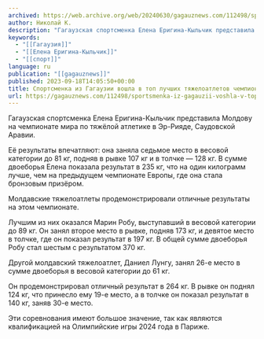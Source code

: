 ```yaml
---
archived: https://web.archive.org/web/20240630/gagauznews.com/112498/sportsmenka-iz-gagauzii-voshla-v-top-luchshih-tyazheloatletov-chempionata-mira.html
author: Николай К.
description: "Гагаузская спортсменка Елена Еригина-Кыльчик представила Молдову на чемпионате мира по тяжёлой атлетике в Эр-Рияде, Саудовской Аравии. Её результаты впечатляют: она заняла седьмое место в весовой категории до 81 кг, подняв в рывке 107 кг и в толчке — 128 кг. В сумме двоеборья Елена показала результат в 235 кг, что на один килограмм лучше, чем на предыдущем чемпионате Европы, где она стала бронзовым призёром. Молдавские тяжелоатлеты продемонстрировали отличные результаты на этом чемпионате. Лучшим из них оказался Марин Робу, выступавший в весовой категории до 89 кг. Он занял второе место в рывке, подняв 173 кг, и девятое место в толчке, где […]"
keywords:
  - "[[Гагаузия]]"
  - "[[Елена Еригина-Кыльчик]]"
  - "[[спорт]]"
language: ru
publication: "[[gagauznews]]"
published: 2023-09-18T14:05:50+00:00
title: Спортсменка из Гагаузии вошла в топ лучших тяжелоатлетов чемпионата мира
url: https://gagauznews.com/112498/sportsmenka-iz-gagauzii-voshla-v-top-luchshih-tyazheloatletov-chempionata-mira.html
---
```


Гагаузская спортсменка Елена Еригина-Кыльчик представила Молдову на чемпионате мира по тяжёлой атлетике в Эр-Рияде, Саудовской Аравии.

Её результаты впечатляют: она заняла седьмое место в весовой категории до 81 кг, подняв в рывке 107 кг и в толчке — 128 кг. В сумме двоеборья Елена показала результат в 235 кг, что на один килограмм лучше, чем на предыдущем чемпионате Европы, где она стала бронзовым призёром.

Молдавские тяжелоатлеты продемонстрировали отличные результаты на этом чемпионате.

Лучшим из них оказался Марин Робу, выступавший в весовой категории до 89 кг. Он занял второе место в рывке, подняв 173 кг, и девятое место в толчке, где он показал результат в 197 кг. В общей сумме двоеборья Робу стал шестым с результатом 370 кг.

Другой молдавский тяжелоатлет, Даниел Лунгу, занял 26-е место в сумме двоеборья в весовой категории до 61 кг.

Он продемонстрировал отличный результат в 264 кг. В рывке он поднял 124 кг, что принесло ему 19-е место, а в толчке он показал результат в 140 кг, заняв 30-е место.

Эти соревнования имеют большое значение, так как являются квалификацией на Олимпийские игры 2024 года в Париже.